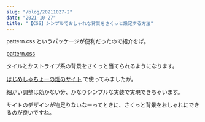 ```yaml
---
slug: "/blog/20211027-2"
date: "2021-10-27"
title: "【CSS】シンプルでおしゃれな背景をさくっと設定する方法"
---
```


pattern.css というパッケージが便利だったので紹介をば。

[pattern.css](https://bansal.io/pattern-css)

タイルとかストライプ系の背景をさくっと当てられるようになります。

[はじめしゃちょーの畑のサイト](https://hatake.kkweb.io/) で使ってみましたが。

細かい調整は効かない分、かなりシンプルな実装で実現できちゃいます。

サイトのデザインが物足りないなーってときに、さくっと背景をおしゃれにできるのが良いですね。
